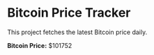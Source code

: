 # Bitcoin Price Tracker

This project fetches the latest Bitcoin price daily.

**Bitcoin Price:** $101752
